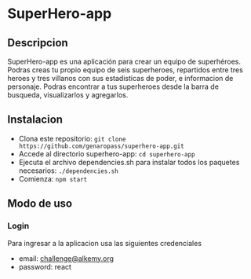 # SuperHero-app

## Descripcion

SuperHero-app es una aplicación para crear un equipo de superhéroes. Podras creas tu propio equipo de seis superheroes, repartidos entre tres heroes y tres villanos con sus estadisticas de poder, e informacion de personaje. Podras encontrar a tus superheroes desde la barra de busqueda, visualizarlos y agregarlos.

## Instalacion
* Clona este repositorio: `git clone https://github.com/genaropass/superhero-app.git`
* Accede al directorio superhero-app: `cd superhero-app`
* Ejecuta el archivo dependencies.sh para instalar todos los paquetes necesarios: `./dependencies.sh`
* Comienza: `npm start`

## Modo de uso

### Login
Para ingresar a la aplicacion usa las siguientes credenciales

* email: challenge@alkemy.org
* password: react
